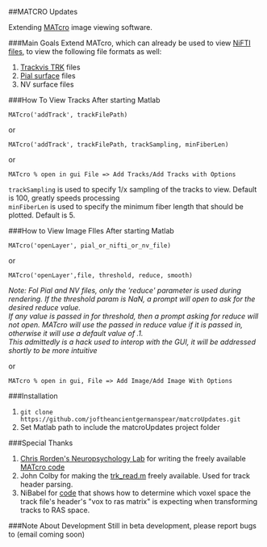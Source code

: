 ##MATCRO Updates

Extending [MATcro](http://www.mccauslandcenter.sc.edu/CRNL/tools/surface-rendering-with-matlab) image viewing software.  

###Main Goals
Extend MATcro, which can already be used to view [NiFTI files](http://nifti.nimh.nih.gov/nifti-1/), to view the following file formats as well:

1.  [Trackvis TRK](http://www.trackvis.org/) files
2.  [Pial surface](http://brainsuite.org/processing/surfaceextraction/pial/) files
3.  NV surface files

###How To View Tracks
After starting Matlab

	MATcro('addTrack', trackFilePath)
	
or  
	
	MATcro('addTrack', trackFilePath, trackSampling, minFiberLen)
or

	MATcro % open in gui File => Add Tracks/Add Tracks with Options

`trackSampling` is used to specify 1/x sampling of the tracks to view. Default is 100, greatly speeds processing  
`minFiberLen` is used to specify the minimum fiber length that should be plotted. Default is 5.

###How to View Image FIles
After starting Matlab

	MATcro('openLayer', pial_or_nifti_or_nv_file)
	
or

	MATcro('openLayer',file, threshold, reduce, smooth)
	
_Note: Fol Pial and NV files, only the 'reduce' parameter is used during rendering.
If the threshold param is NaN, a prompt will open to ask for the desired reduce value.   
If any value is passed in for threshold, then a prompt asking for reduce will not open. MATcro will use the passed in reduce value if it is passed in, otherwise it will use a default value of .1.  
This admittedly is a hack used to interop with the GUI, it will be addressed shortly to be more intuitive_

or

	MATcro % open in gui, File => Add Image/Add Image With Options

###Installation
1.  `git clone https://github.com/joftheancientgermanspear/matcroUpdates.git`
2.  Set Matlab path to include the matcroUpdates project folder

###Special Thanks
1. [Chris Rorden's Neuropsychology Lab](http://www.mccauslandcenter.sc.edu/CRNL/tools/surface-rendering-with-matlab) for writing the freely available [MATcro code](http://www.mccauslandcenter.sc.edu/CRNL/sw/surface/MATcro.m.txt)   
2. John Colby for making the [trk_read.m](https://github.com/johncolby/along-tract-stats/blob/master/trk_read.m) freely available. Used for track header parsing.
3. NiBabel for [code](https://github.com/nipy/nibabel/blob/master/nibabel/orientations.py) that shows how to determine which voxel space the track file's header's "vox to ras matrix" is expecting when transforming tracks to RAS space.

###Note About Development
Still in beta development, please report bugs to (email coming soon)
